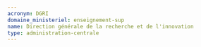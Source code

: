 ```yaml
---
acronym: DGRI
domaine_ministeriel: enseignement-sup
name: Direction générale de la recherche et de l'innovation
type: administration-centrale
---
```

